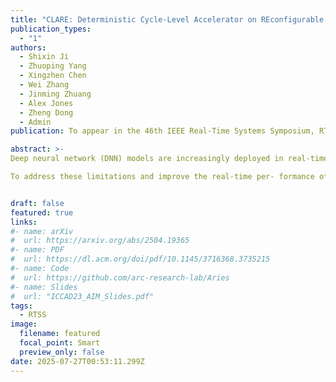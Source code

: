 ```yaml
---
title: "CLARE: Deterministic Cycle-Level Accelerator on REconfigurable platforms in DNN-Enabled Real-Time Safety-Critical Systems(🔥📣New Paper & Project🔥📣! )"
publication_types:
  - "1"
authors:
  - Shixin Ji 
  - Zhuoping Yang
  - Xingzhen Chen
  - Wei Zhang
  - Jinming Zhuang
  - Alex Jones
  - Zheng Dong
  - Admin
publication: To appear in the 46th IEEE Real-Time Systems Symposium, RTSS 2025, December 2–5, 2025, Boston, MA, USA. Full Paper Accepted!  

abstract: >-
Deep neural network (DNN) models are increasingly deployed in real-time, safety-critical systems such as autonomous vehicles, driving the need for specialized AI accelerators. How- ever, most existing accelerators support only non-preemptive execution or limited preemptive scheduling at the coarse granu- larity of DNN layers. This restriction leads to frequent priority inversion due to the scarcity of preemption points, resulting in unpredictable execution behavior and, ultimately, system failure. 

To address these limitations and improve the real-time per- formance of AI accelerators, we propose CLARERT, a novel accelerator architecture that supports fine-grained, intra-layer flexible preemptive scheduling with cycle-level determinism. CLARERT incorporates an on-chip Earliest Deadline First (EDF) scheduler to reduce both scheduling latency and variance, along with a customized dataflow design that enables intra- layer preemption points (PPs) while minimizing the overhead associated with preemption. Leveraging the limited preemptive task model, we perform a comprehensive predictability analysis of CLARERT, enabling formal schedulability analysis and optimized placement of preemption points within the constraints of limited preemp- tive scheduling. We implement CLARERT on the AMD ACAP VCK190 reconfigurable platform. Experimental results show that CLARERT outperforms state-of-the-art designs using non- preemptive and layerwise-preemptive dataflows, with less than 5% overhead in worst-case execution time (WCET) and only 6% additional resource utilization.


draft: false
featured: true
links:
#- name: arXiv
#  url: https://arxiv.org/abs/2504.19365
#- name: PDF
#  url: https://dl.acm.org/doi/pdf/10.1145/3716368.3735215 
#- name: Code
#  url: https://github.com/arc-research-lab/Aries
#- name: Slides
#  url: "ICCAD23_AIM_Slides.pdf"
tags:
  - RTSS 
image:
  filename: featured
  focal_point: Smart
  preview_only: false
date: 2025-07-27T00:53:11.299Z
---
```

